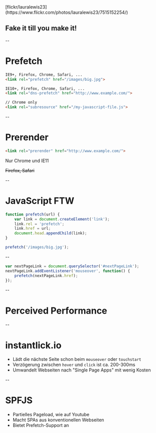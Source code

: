 <!-- .slide: data-background="assets/7515152254_020a9851b4_k.jpg" -->
<div class="attribution">[flickr/lauralewis23](https://www.flickr.com/photos/lauralewis23/7515152254/)</div>

## Fake it till you make it!

--

# Prefetch

```html
IE9+, Firefox, Chrome, Safari, ...
<link rel="prefetch" href="/images/big.jpg">

IE10+, Firefox, Chrome, Safari, ...
<link rel="dns-prefetch" href="http://www.example.com/">

// Chrome only
<link rel="subresource" href="/my-javascript-file.js">
```

--

# Prerender

```html
<link rel="prerender" href="http://www.example.com/">
```

Nur Chrome und IE11

~~Firefox, Safari~~

--

# JavaScript FTW

```JavaScript
function prefetch(url) {
    var link = document.createElement('link');
    link.rel = 'prefetch';
    link.href = url;
    document.head.appendChild(link);
}

prefetch('/images/big.jpg');
```

--

```JavaScript
var nextPageLink = document.querySelector('#nextPageLink');
nextPageLink.addEventListener('mouseover', function() {
    prefetch(nextPageLink.href);
});

```

--

# Perceived Performance

--

# instantlick.io

- Lädt die nächste Seite schon beim `mouseover` oder `touchstart`
- Verzögerung zwischen `hover` und `click` ist ca. 200-300ms
- Umwandelt Webseiten nach "Single Page Apps" mit wenig Kosten

--

# SPFJS

- Partielles Pageload, wie auf Youtube
- Macht SPAs aus konventionellen Webseiten
- Bietet Prefetch-Support an
